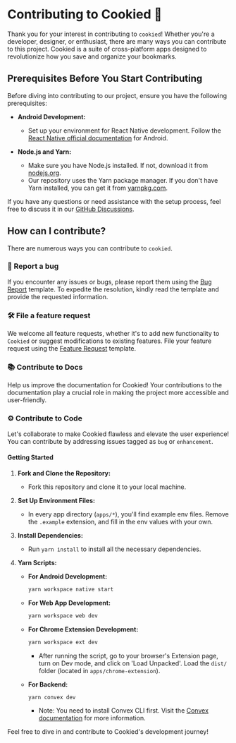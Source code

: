 # Contributing to Cookied 🍪
Thank you for your interest in contributing to `cookied`! Whether you're a developer, designer, or enthusiast, there are many ways you can contribute to this project. Cookied is a suite of cross-platform apps designed to revolutionize how you save and organize your bookmarks.

## Prerequisites Before You Start Contributing
Before diving into contributing to our project, ensure you have the following prerequisites:

- **Android Development:**
  - Set up your environment for React Native development. Follow the [React Native official documentation](https://reactnative.dev/docs/environment-setup) for Android.
  
- **Node.js and Yarn:**
  - Make sure you have Node.js installed. If not, download it from [nodejs.org](https://nodejs.org/).
  - Our repository uses the Yarn package manager. If you don't have Yarn installed, you can get it from [yarnpkg.com](https://yarnpkg.com/).

If you have any questions or need assistance with the setup process, feel free to discuss it in our [GitHub Discussions](https://github.com/ashuvssut/cookied/discussions/).



## How can I contribute?
There are numerous ways you can contribute to `cookied`.

### 🐛 Report a bug
If you encounter any issues or bugs, please report them using the [Bug Report](https://github.com/ashuvssut/cookied/issues/new?assignees=&labels=bug&template=bug_report.md&title=%5BBUG%5D+Untitled+Bug+Issue) template. To expedite the resolution, kindly read the template and provide the requested information.

### 🛠 File a feature request
We welcome all feature requests, whether it's to add new functionality to `Cookied` or suggest modifications to existing features. File your feature request using the [Feature Request](https://github.com/ashuvssut/cookied/issues/new?assignees=&labels=enhancement&template=feature_request.md&title=%5BFR%5D+Untitled+Feature+Request+Issue) template.

### 📚 Contribute to Docs
Help us improve the documentation for Cookied! Your contributions to the documentation play a crucial role in making the project more accessible and user-friendly.

### ⚙️ Contribute to Code

Let's collaborate to make Cookied flawless and elevate the user experience! You can contribute by addressing issues tagged as `bug` or `enhancement`.

#### Getting Started

1. **Fork and Clone the Repository:**
   - Fork this repository and clone it to your local machine.

2. **Set Up Environment Files:**
   - In every app directory (`apps/*`), you'll find example env files. Remove the `.example` extension, and fill in the env values with your own.

3. **Install Dependencies:**
   - Run `yarn install` to install all the necessary dependencies.

4. **Yarn Scripts:**
   - **For Android Development:**
     ```bash
     yarn workspace native start
     ```
   - **For Web App Development:**
     ```bash
     yarn workspace web dev
     ```
   - **For Chrome Extension Development:**
     ```bash
     yarn workspace ext dev
     ```
     - After running the script, go to your browser's Extension page, turn on Dev mode, and click on 'Load Unpacked'. Load the `dist/` folder (located in `apps/chrome-extension`).

   - **For Backend:**
     ```bash
     yarn convex dev
     ```
     - Note: You need to install Convex CLI first. Visit the [Convex documentation](https://docs.convex.dev/) for more information.
   
Feel free to dive in and contribute to Cookied's development journey!
